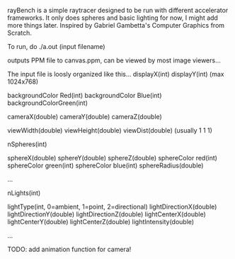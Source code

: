 rayBench is a simple raytracer designed to be run with different accelerator frameworks. It only does spheres
and basic lighting for now, I might add more things later. Inspired by Gabriel Gambetta's Computer Graphics from Scratch.

To run, do ./a.out (input filename)

outputs PPM file to canvas.ppm, can be viewed by most image viewers...

The input file is loosly organized like this...
displayX(int) displayY(int) (max 1024x768)

backgroundColor Red(int) backgroundColor Blue(int) backgroundColorGreen(int)

cameraX(double) cameraY(double) cameraZ(double)

viewWidth(double) viewHeight(double) viewDist(double) (usually 1 1 1)

nSpheres(int)

sphereX(double) sphereY(double) sphereZ(double)
sphereColor red(int) sphereColor green(int) sphereColor blue(int)
sphereRadius(double)

...

nLights(int)

lightType(int, 0=ambient, 1=point, 2=directional)
lightDirectionX(double) lightDirectionY(double) lightDirectionZ(double)
lightCenterX(double) lightCenterY(double) lightCenterZ(double)
lightIntensity(double)

...

TODO: add animation function for camera!
